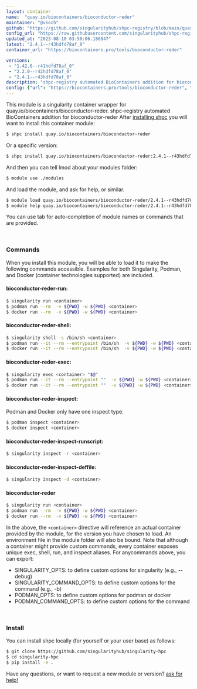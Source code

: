 ```yaml
---
layout: container
name:  "quay.io/biocontainers/bioconductor-reder"
maintainer: "@vsoch"
github: "https://github.com/singularityhub/shpc-registry/blob/main/quay.io/biocontainers/bioconductor-reder/container.yaml"
config_url: "https://raw.githubusercontent.com/singularityhub/shpc-registry/main/quay.io/biocontainers/bioconductor-reder/container.yaml"
updated_at: "2023-08-10 03:50:06.186847"
latest: "2.4.1--r43hdfd78af_0"
container_url: "https://biocontainers.pro/tools/bioconductor-reder"

versions:
 - "1.42.0--r41hdfd78af_0"
 - "2.2.0--r42hdfd78af_0"
 - "2.4.1--r43hdfd78af_0"
description: "shpc-registry automated BioContainers addition for bioconductor-reder"
config: {"url": "https://biocontainers.pro/tools/bioconductor-reder", "maintainer": "@vsoch", "description": "shpc-registry automated BioContainers addition for bioconductor-reder", "latest": {"2.4.1--r43hdfd78af_0": "sha256:1102cd165f4510e75f6eff73118ce9defc676a64cfd9be7e9a6c08a679bafb2d"}, "tags": {"1.42.0--r41hdfd78af_0": "sha256:9d44392aa5467d308688fbd4b58d39b3472d837ff9c04c82182014f932b732de", "2.2.0--r42hdfd78af_0": "sha256:df9182a693ad3d54901ba5c8b43d0ca04f4ec5d7229b3d032ff0611f344bfeb4", "2.4.1--r43hdfd78af_0": "sha256:1102cd165f4510e75f6eff73118ce9defc676a64cfd9be7e9a6c08a679bafb2d"}, "docker": "quay.io/biocontainers/bioconductor-reder"}
---
```


This module is a singularity container wrapper for quay.io/biocontainers/bioconductor-reder.
shpc-registry automated BioContainers addition for bioconductor-reder
After [installing shpc](#install) you will want to install this container module:


```bash
$ shpc install quay.io/biocontainers/bioconductor-reder
```

Or a specific version:

```bash
$ shpc install quay.io/biocontainers/bioconductor-reder:2.4.1--r43hdfd78af_0
```

And then you can tell lmod about your modules folder:

```bash
$ module use ./modules
```

And load the module, and ask for help, or similar.

```bash
$ module load quay.io/biocontainers/bioconductor-reder/2.4.1--r43hdfd78af_0
$ module help quay.io/biocontainers/bioconductor-reder/2.4.1--r43hdfd78af_0
```

You can use tab for auto-completion of module names or commands that are provided.

<br>

### Commands

When you install this module, you will be able to load it to make the following commands accessible.
Examples for both Singularity, Podman, and Docker (container technologies supported) are included.

#### bioconductor-reder-run:

```bash
$ singularity run <container>
$ podman run --rm  -v ${PWD} -w ${PWD} <container>
$ docker run --rm  -v ${PWD} -w ${PWD} <container>
```

#### bioconductor-reder-shell:

```bash
$ singularity shell -s /bin/sh <container>
$ podman run --it --rm --entrypoint /bin/sh  -v ${PWD} -w ${PWD} <container>
$ docker run --it --rm --entrypoint /bin/sh  -v ${PWD} -w ${PWD} <container>
```

#### bioconductor-reder-exec:

```bash
$ singularity exec <container> "$@"
$ podman run --it --rm --entrypoint ""  -v ${PWD} -w ${PWD} <container> "$@"
$ docker run --it --rm --entrypoint ""  -v ${PWD} -w ${PWD} <container> "$@"
```

#### bioconductor-reder-inspect:

Podman and Docker only have one inspect type.

```bash
$ podman inspect <container>
$ docker inspect <container>
```

#### bioconductor-reder-inspect-runscript:

```bash
$ singularity inspect -r <container>
```

#### bioconductor-reder-inspect-deffile:

```bash
$ singularity inspect -d <container>
```



#### bioconductor-reder

```bash
$ singularity run <container>
$ podman run --rm  -v ${PWD} -w ${PWD} <container>
$ docker run --rm  -v ${PWD} -w ${PWD} <container>
```


In the above, the `<container>` directive will reference an actual container provided
by the module, for the version you have chosen to load. An environment file in the
module folder will also be bound. Note that although a container
might provide custom commands, every container exposes unique exec, shell, run, and
inspect aliases. For anycommands above, you can export:

 - SINGULARITY_OPTS: to define custom options for singularity (e.g., --debug)
 - SINGULARITY_COMMAND_OPTS: to define custom options for the command (e.g., -b)
 - PODMAN_OPTS: to define custom options for podman or docker
 - PODMAN_COMMAND_OPTS: to define custom options for the command

<br>

### Install

You can install shpc locally (for yourself or your user base) as follows:

```bash
$ git clone https://github.com/singularityhub/singularity-hpc
$ cd singularity-hpc
$ pip install -e .
```

Have any questions, or want to request a new module or version? [ask for help!](https://github.com/singularityhub/singularity-hpc/issues)
